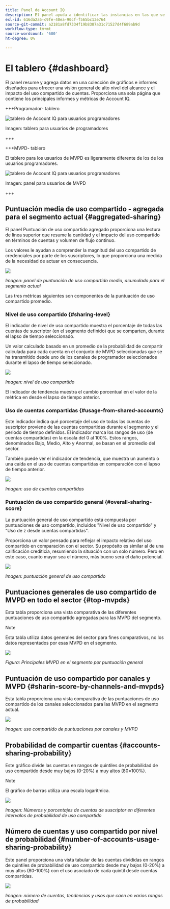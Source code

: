 ```yaml
---
title: Panel de Account IQ
description: El panel ayuda a identificar las instancias en las que se comparte la contraseña mediante el análisis de una amplia gama de datos de suscriptores.
exl-id: 616da2a5-c9fe-40ea-90cf-f565bc13e764
source-git-commit: a2181a8fd7334f19b8387a31c71527d4f689ab9d
workflow-type: tm+mt
source-wordcount: '600'
ht-degree: 0%

---
```


# El tablero {#dashboard}

El panel resume y agrega datos en una colección de gráficos e informes diseñados para ofrecer una visión general de alto nivel del alcance y el impacto del uso compartido de cuentas. Proporciona una sola página que contiene los principales informes y métricas de Account IQ.


+++Programador- tablero

![tablero de Account IQ para usuarios programadores](assets/dashboard-programr.png)


Imagen: tablero para usuarios de programadores

+++

+++MVPD- tablero

El tablero para los usuarios de MVPD es ligeramente diferente de los de los usuarios programadores.

![tablero de Account IQ para usuarios programadores](assets/dashboard-mvpd.png)

Imagen: panel para usuarios de MVPD

+++

## Puntuación media de uso compartido - agregada para el segmento actual {#aggregated-sharing}

El panel Puntuación de uso compartido agregado proporciona una lectura de línea superior que resume la cantidad y el impacto del uso compartido en términos de cuentas y volumen de flujo continuo.

Los valores le ayudan a comprender la magnitud del uso compartido de credenciales por parte de los suscriptores, lo que proporciona una medida de la necesidad de actuar en consecuencia.

![](assets/aggregate-sharing-score.png)


*Imagen: panel de puntuación de uso compartido medio, acumulado para el segmento actual*

Las tres métricas siguientes son componentes de la puntuación de uso compartido promedio.

### Nivel de uso compartido {#sharing-level}

El indicador de nivel de uso compartido muestra el porcentaje de todas las cuentas de suscriptor (en el segmento definido) que se comparten, durante el lapso de tiempo seleccionado.

Un valor calculado basado en un promedio de la probabilidad de compartir calculada para cada cuenta en el conjunto de MVPD seleccionadas que se ha transmitido desde uno de los canales de programador seleccionados durante el lapso de tiempo seleccionado.

![](assets/sharing-level.png)


*Imagen: nivel de uso compartido*

El indicador de tendencia muestra el cambio porcentual en el valor de la métrica en desde el lapso de tiempo anterior.

### Uso de cuentas compartidas {#usage-from-shared-accounts}

Este indicador indica qué porcentaje del uso de todas las cuentas de suscriptor proviene de las cuentas compartidas durante el segmento y el periodo de tiempo definidos. El indicador marca los rangos de uso (de cuentas compartidas) en la escala del 0 al 100%. Estos rangos, denominados Bajo, Medio, Alto y Anormal, se basan en el promedio del sector.

También puede ver el indicador de tendencia, que muestra un aumento o una caída en el uso de cuentas compartidas en comparación con el lapso de tiempo anterior.

![](assets/usage-4mshared-accounts.png)


*Imagen: uso de cuentas compartidas*

### Puntuación de uso compartido general {#overall-sharing-score}

La puntuación general de uso compartido está compuesta por puntuaciones de uso compartido, incluidos &quot;Nivel de uso compartido&quot; y &quot;Uso de z desde cuentas compartidas&quot;.

Proporciona un valor pensado para reflejar el impacto relativo del uso compartido en comparación con el sector. Su propósito es similar al de una calificación crediticia, resumiendo la situación con un solo número. Pero en este caso, cuanto mayor sea el número, más bueno será el daño potencial.

![](assets/overall-sharing-score.png)


*Imagen: puntuación general de uso compartido*

<!--### MVPDs in segment {#mvpd-in-segment}

It is a table of risk indices and accounts totals for the top MVPDs ranked by overall usage or account sharing.

![](assets/mvpds-in-segment.png)-->

## Puntuaciones generales de uso compartido de MVPD en todo el sector {#top-mvpds}

Esta tabla proporciona una vista comparativa de las diferentes puntuaciones de uso compartido agregadas para las MVPD del segmento.

>[!NOTE]
>
>Esta tabla utiliza datos generales del sector para fines comparativos, no los datos representados por esas MVPD en el segmento.

![](assets/top-mvpds.png)


*Figura: Principales MVPD en el segmento por puntuación general*

## Puntuación de uso compartido por canales y MVPD {#sharin-score-by-channels-and-mvpds}

Esta tabla proporciona una vista comparativa de las puntuaciones de uso compartido de los canales seleccionados para las MVPD en el segmento actual.

![](assets/sharing-scores-by-channels-mvpds.png)


*Imagen: uso compartido de puntuaciones por canales y MVPD*

## Probabilidad de compartir cuentas {#accounts-sharing-probability}

Este gráfico divide las cuentas en rangos de quintiles de probabilidad de uso compartido desde muy bajos (0-20%) a muy altos (80=100%).

>[!NOTE]
>
>El gráfico de barras utiliza una escala logarítmica.


![](assets/dashboard-ac-sharing-prob.png)


*Imagen: Números y porcentajes de cuentas de suscriptor en diferentes intervalos de probabilidad de uso compartido*

## Número de cuentas y uso compartido por nivel de probabilidad {#number-of-accounts-usage-sharing-probability}

Este panel proporciona una vista tabular de las cuentas divididas en rangos de quintiles de probabilidad de uso compartido desde muy bajos (0-20%) a muy altos (80-100%) con el uso asociado de cada quintil desde cuentas compartidas.

![](assets/no-acc-usage-prob-level.png)


*Imagen: número de cuentas, tendencias y usos que caen en varios rangos de probabilidad*

<!--
+++Dashboard for programmers

![dashboard of account IQ](assets/dashboard-capture.png)


*Figure: The dashboard*

>>>>>>> 7ab48cf61552febab21a5d5c05586e0aefe8ce17
## Average sharing score - aggregated for the current segment {#aggregated-sharing}

The Aggregated Sharing Score panel provides a top line readout summarizing the quantity and impact of sharing in terms of accounts and streaming volume.

The values help you understand the magnitude of credential sharing by your subscribers, hence providing a measure of the need to act upon it.

![](assets/aggregate-sharing-score.png)


*Figure: Average sharing score panel - aggregated for the current segment*

The following three metrics are components of the Average Sharing Score.

### Sharing level {#sharing-level}

The sharing level gauge shows the percentage of all your subscriber accounts (in the defined segment) that are shared, during the selected time frame.  

A value calculated based on an average of the sharing probability computed for every account for the selected MVPD(s) that has streamed from a one of the selected programmer channels during the selected time frame.

![](assets/sharing-level.png)


*Figure: Sharing level*

The Trend indicator shows the percentage change in the value of the metric in from the previous time frame.

### Usage from shared accounts {#usage-from-shared-accounts}

This gauge indicates what percent of the usage of all the subscriber accounts is from the shared accounts for the defined segment and time period. The gauge marks the ranges of usage (from shared accounts) on the scale of 0 to 100%. These ranges (named Low, Medium, High, and Abnormal) are based on the industry average.

You can also see the Trend indicator, which depicts a rise or fall in the usage from shared accounts as compared to the previous time frame.

![](assets/usage-4mshared-accounts.png)


*Figure: Usage from shared accounts*

### Overall sharing score {#overall-sharing-score}

Overall sharing score is composite of sharing scores including "Sharing level" and "Usage from shared accounts".

It provides a value meant to reflect the relative impact of sharing when compared to the industry. Its purpose is similar to that of a credit score, summarizing the situation with a single number. But in this case, the higher the number the greater the potential harm.

![](assets/overall-sharing-score.png)


*Figure: Overall sharing score*

## Industrywide overall sharing scores {#mvpd-in-segment}

+++Programmer- MVPDs in segment

This table provides a comparative view of the different Aggregated Sharing Scores for the MVPDs in the segment.

![](assets/mvpds-in-segment.png)


*Figure: Panel showing top MVPDs in a segment*


>[!NOTE]
>
>This table uses overall industry data for comparative purposes, not the data represented by those MVPDs in the segment.

+++

+++MVPD- Programmers in segment

This table provides a comparative view of the different Aggregated Sharing Scores for the programmers in the segment.

![](assets/programmers-in-segment.png)


*Figure: Panel showing top programmers in a segment*

+++


## Sharing score by channels and MVPDs {#sharin-score-by-channels-and-mvpds}

+++Programmer- MVPDs in segment

This table provides a comparative view of sharing scores of the selected channels for the MVPDs in the current segment.

![](assets/sharing-scores-by-channels-mvpds.png)


*Figure: Sharing scores by channels and MVPDs*

>[!NOTE]
>
>**Sharing score by channels and MVPDs** panel is available only for programmer login.

+++

## Accounts sharing probability distribution{#accounts-sharing-probab-dist}

This panel partitions accounts into ranges of sharing probability quintiles from very low (0-20%) to very high (80-100%).

Pie chart shows the proportions (in term of percentages) of user accounts in various sharing probability ranges. Whereas, column chart shows the absolute numbers of accounts in different probability ranges.

>[!NOTE]
>
>The column chart uses a logarithmic scale.


![](assets/dashboard-ac-sharing-prob.png)


*Figure: Percentages and number of subscriber accounts in different sharing probability ranges*

### Accounts over threshold in current segment {#acc-over-threshold-in-segment}

You can select a level of sharing probability, out of the following to view number and percentage of accounts above it:

* Over very low (0%-20%) probability

* Over low (20%-40%) probability

* Over moderate (40%-60%) probability

* Over high (60%-80%) probability

## Number of accounts and usage by sharing probability level {#number-of-accounts-usage-sharing-probability}

This panel provides tabular view of  accounts partitioned into ranges of sharing probability quintiles from very low (0-20%) to very high (80-100%) with each quintile's associated usage from shared accounts.

![](assets/no-acc-usage-prob-level.png)

*Figure: Number of accounts, trends, and usages falling in various probability ranges*

-->